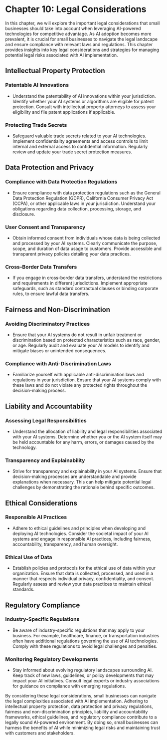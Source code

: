 Chapter 10: Legal Considerations
================================

In this chapter, we will explore the important legal considerations that small businesses should take into account when leveraging AI-powered technologies for competitive advantage. As AI adoption becomes more prevalent, it is crucial for small businesses to navigate the legal landscape and ensure compliance with relevant laws and regulations. This chapter provides insights into key legal considerations and strategies for managing potential legal risks associated with AI implementation.

Intellectual Property Protection
--------------------------------

### Patentable AI Innovations

* Understand the patentability of AI innovations within your jurisdiction. Identify whether your AI systems or algorithms are eligible for patent protection. Consult with intellectual property attorneys to assess your eligibility and file patent applications if applicable.

### Protecting Trade Secrets

* Safeguard valuable trade secrets related to your AI technologies. Implement confidentiality agreements and access controls to limit internal and external access to confidential information. Regularly review and update your trade secret protection measures.

Data Protection and Privacy
---------------------------

### Compliance with Data Protection Regulations

* Ensure compliance with data protection regulations such as the General Data Protection Regulation (GDPR), California Consumer Privacy Act (CCPA), or other applicable laws in your jurisdiction. Understand your obligations regarding data collection, processing, storage, and disclosure.

### User Consent and Transparency

* Obtain informed consent from individuals whose data is being collected and processed by your AI systems. Clearly communicate the purpose, scope, and duration of data usage to customers. Provide accessible and transparent privacy policies detailing your data practices.

### Cross-Border Data Transfers

* If you engage in cross-border data transfers, understand the restrictions and requirements in different jurisdictions. Implement appropriate safeguards, such as standard contractual clauses or binding corporate rules, to ensure lawful data transfers.

Fairness and Non-Discrimination
-------------------------------

### Avoiding Discriminatory Practices

* Ensure that your AI systems do not result in unfair treatment or discrimination based on protected characteristics such as race, gender, or age. Regularly audit and evaluate your AI models to identify and mitigate biases or unintended consequences.

### Compliance with Anti-Discrimination Laws

* Familiarize yourself with applicable anti-discrimination laws and regulations in your jurisdiction. Ensure that your AI systems comply with these laws and do not violate any protected rights throughout the decision-making process.

Liability and Accountability
----------------------------

### Assessing Legal Responsibilities

* Understand the allocation of liability and legal responsibilities associated with your AI systems. Determine whether you or the AI system itself may be held accountable for any harm, errors, or damages caused by the technology.

### Transparency and Explainability

* Strive for transparency and explainability in your AI systems. Ensure that decision-making processes are understandable and provide explanations when necessary. This can help mitigate potential legal challenges by demonstrating the rationale behind specific outcomes.

Ethical Considerations
----------------------

### Responsible AI Practices

* Adhere to ethical guidelines and principles when developing and deploying AI technologies. Consider the societal impact of your AI systems and engage in responsible AI practices, including fairness, accountability, transparency, and human oversight.

### Ethical Use of Data

* Establish policies and protocols for the ethical use of data within your organization. Ensure that data is collected, processed, and used in a manner that respects individual privacy, confidentiality, and consent. Regularly assess and review your data practices to maintain ethical standards.

Regulatory Compliance
---------------------

### Industry-Specific Regulations

* Be aware of industry-specific regulations that may apply to your business. For example, healthcare, finance, or transportation industries often have additional regulations governing the use of AI technologies. Comply with these regulations to avoid legal challenges and penalties.

### Monitoring Regulatory Developments

* Stay informed about evolving regulatory landscapes surrounding AI. Keep track of new laws, guidelines, or policy developments that may impact your AI initiatives. Consult legal experts or industry associations for guidance on compliance with emerging regulations.

By considering these legal considerations, small businesses can navigate the legal complexities associated with AI implementation. Adhering to intellectual property protection, data protection and privacy regulations, fairness and non-discrimination principles, liability and accountability frameworks, ethical guidelines, and regulatory compliance contribute to a legally sound AI-powered environment. By doing so, small businesses can harness the benefits of AI while minimizing legal risks and maintaining trust with customers and stakeholders.
